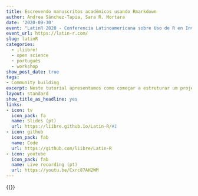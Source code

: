 ```yaml
---
title: Escrevendo manuscritos acadêmicos usando Rmarkdown
author: Andrea Sánchez-Tapia, Sara R. Mortara
date: '2020-09-30'
event: "LatinR 2020 - Conferencia Latinoamericana sobre Uso de R en Investigación + Desarrollo"
event_url: https://latin-r.com/
slug: latinR
categories:
  - ¡liibre!
  - open science
  - português
  - workshop
show_post_date: true
tags:
- Community building
excerpt: Neste tutorial apresentamos como começar a estruturar um projeto de escrita de manuscritos acadêmicos usando R Markdown e vários pacotes de R
layout: standard
show_title_as_headline: yes
links:
- icon: tv
  icon_pack: fa
  name: Slides (pt)
  url: https://liibre.github.io/Latin-R/#1
- icon: github
  icon_pack: fab
  name: Code 
  url: https://github.com/liibre/Latin-R
- icon: youtube
  icon_pack: fab
  name: Live recording (pt)
  url: https://youtu.be/Cxrc87AH2WM
---
```


{{<youtube id=Cxrc87AH2WM title="LatinR tutorial video">}}
